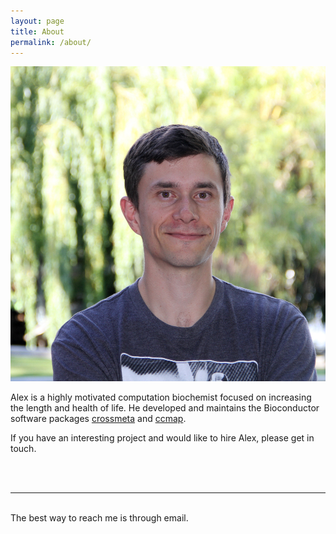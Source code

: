 ```yaml
---
layout: page
title: About
permalink: /about/
---
```


<img class="col one right" src="/img/prof_pic_1000.jpg">



Alex is a highly motivated computation biochemist focused on increasing the length and
health of life. He developed and maintains the Bioconductor software packages <a href="http://bioconductor.org/packages/crossmeta/" target="blank">crossmeta</a> and
<a href="http://bioconductor.org/packages/ccmap/" target="blank">ccmap</a>.

If you have an interesting project and would like to hire Alex, please get in touch.

<br/>
<br/>
<hr/>
<br/>
<span class="contacticon center">
	<a href="mailto:alexvpickering@gmail.com"><i class="fa fa-envelope-square fa-2x"></i></a>
	<a href="https://github.com/alexvpickering" target="_blank"><i class="fa fa-github-square fa-2x"></i></a>
	<a href="https://ca.linkedin.com/in/alexvpickering" target="_blank"><i class="fa fa-linkedin-square fa-2x"></i></a>
</span>

<div class="col three caption center">
	The best way to reach me is through email.
</div>

